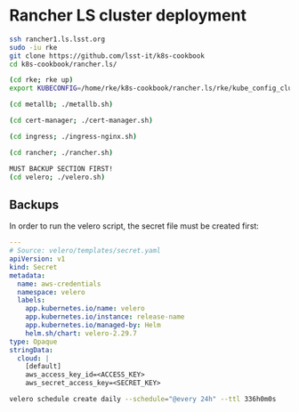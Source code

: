 # Rancher LS cluster deployment

```bash
ssh rancher1.ls.lsst.org
sudo -iu rke
git clone https://github.com/lsst-it/k8s-cookbook
cd k8s-cookbook/rancher.ls/

(cd rke; rke up)
export KUBECONFIG=/home/rke/k8s-cookbook/rancher.ls/rke/kube_config_cluster.yml

(cd metallb; ./metallb.sh)

(cd cert-manager; ./cert-manager.sh)

(cd ingress; ./ingress-nginx.sh)

(cd rancher; ./rancher.sh)

MUST BACKUP SECTION FIRST!
(cd velero; ./velero.sh)
```

## Backups

In order to run the velero script, the secret file must be created first:

```yaml
---
# Source: velero/templates/secret.yaml
apiVersion: v1
kind: Secret
metadata:
  name: aws-credentials
  namespace: velero
  labels:
    app.kubernetes.io/name: velero
    app.kubernetes.io/instance: release-name
    app.kubernetes.io/managed-by: Helm
    helm.sh/chart: velero-2.29.7
type: Opaque
stringData:
  cloud: |
    [default]
    aws_access_key_id=<ACCESS_KEY>
    aws_secret_access_key=<SECRET_KEY>
```

```bash
velero schedule create daily --schedule="@every 24h" --ttl 336h0m0s
```
